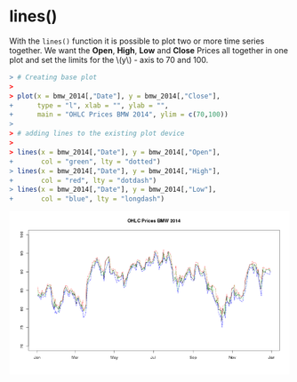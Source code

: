 



# lines()

With the `lines()` function it is possible to plot two or more time series together.
We want the **Open**, **High**, **Low** and **Close** Prices all together in one plot
and set the limits for the \\(y\\) - axis to 70 and 100.


```r
> # Creating base plot
> 
> plot(x = bmw_2014[,"Date"], y = bmw_2014[,"Close"], 
+      type = "l", xlab = "", ylab = "",
+      main = "OHLC Prices BMW 2014", ylim = c(70,100))
> 
> # adding lines to the existing plot device
> 
> lines(x = bmw_2014[,"Date"], y = bmw_2014[,"Open"],
+       col = "green", lty = "dotted")
> lines(x = bmw_2014[,"Date"], y = bmw_2014[,"High"],
+       col = "red", lty = "dotdash")
> lines(x = bmw_2014[,"Date"], y = bmw_2014[,"Low"],
+       col = "blue", lty = "longdash")
```

<img src="figure/ohlcbase-1.png" title="plot of chunk ohlcbase" alt="plot of chunk ohlcbase" style="display: block; margin: auto;" />
